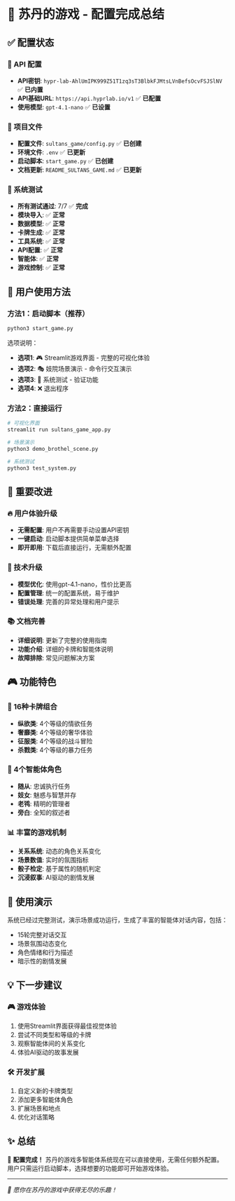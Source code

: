 # 🏰 苏丹的游戏 - 配置完成总结

## ✅ 配置状态

### 🔑 API 配置
- **API密钥**: `hypr-lab-AhlUmIPK999Z51T1zq3sT3BlbkFJMtsLVnBefsOcvFSJSlNV` ✅ **已内置**
- **API基础URL**: `https://api.hyprlab.io/v1` ✅ **已配置**
- **使用模型**: `gpt-4.1-nano` ✅ **已设置**

### 📁 项目文件
- **配置文件**: `sultans_game/config.py` ✅ **已创建**
- **环境文件**: `.env` ✅ **已更新**
- **启动脚本**: `start_game.py` ✅ **已创建**
- **文档更新**: `README_SULTANS_GAME.md` ✅ **已更新**

### 🧪 系统测试
- **所有测试通过**: 7/7 ✅ **完成**
- **模块导入**: ✅ **正常**
- **数据模型**: ✅ **正常**
- **卡牌生成**: ✅ **正常**
- **工具系统**: ✅ **正常**
- **API配置**: ✅ **正常**
- **智能体**: ✅ **正常**
- **游戏控制**: ✅ **正常**

## 🚀 用户使用方法

### 方法1：启动脚本（推荐）
```bash
python3 start_game.py
```

选项说明：
- **选项1**: 🎮 Streamlit游戏界面 - 完整的可视化体验
- **选项2**: 🎭 妓院场景演示 - 命令行交互演示  
- **选项3**: 🔧 系统测试 - 验证功能
- **选项4**: ❌ 退出程序

### 方法2：直接运行
```bash
# 可视化界面
streamlit run sultans_game_app.py

# 场景演示
python3 demo_brothel_scene.py

# 系统测试
python3 test_system.py
```

## 🎯 重要改进

### 🔥 用户体验升级
- **无需配置**: 用户不再需要手动设置API密钥
- **一键启动**: 启动脚本提供简单菜单选择
- **即开即用**: 下载后直接运行，无需额外配置

### 🤖 技术升级
- **模型优化**: 使用gpt-4.1-nano，性价比更高
- **配置管理**: 统一的配置系统，易于维护
- **错误处理**: 完善的异常处理和用户提示

### 📚 文档完善
- **详细说明**: 更新了完整的使用指南
- **功能介绍**: 详细的卡牌和智能体说明
- **故障排除**: 常见问题解决方案

## 🎮 功能特色

### 🎴 16种卡牌组合
- **纵欲类**: 4个等级的情欲任务
- **奢靡类**: 4个等级的奢华体验
- **征服类**: 4个等级的战斗冒险
- **杀戮类**: 4个等级的暴力任务

### 🤖 4个智能体角色
- **随从**: 忠诚执行任务
- **妓女**: 魅惑与智慧并存
- **老鸨**: 精明的管理者
- **旁白**: 全知的叙述者

### 📊 丰富的游戏机制
- **关系系统**: 动态的角色关系变化
- **场景数值**: 实时的氛围指标
- **骰子检定**: 基于属性的随机判定
- **沉浸叙事**: AI驱动的剧情发展

## 🎉 使用演示

系统已经过完整测试，演示场景成功运行，生成了丰富的智能体对话内容，包括：
- 15轮完整对话交互
- 场景氛围动态变化
- 角色情绪和行为描述
- 暗示性的剧情发展

## 💡 下一步建议

### 🎮 游戏体验
1. 使用Streamlit界面获得最佳视觉体验
2. 尝试不同类型和等级的卡牌
3. 观察智能体间的关系变化
4. 体验AI驱动的故事发展

### 🛠️ 开发扩展
1. 自定义新的卡牌类型
2. 添加更多智能体角色
3. 扩展场景和地点
4. 优化对话策略

## ✨ 总结

🎊 **配置完成！** 苏丹的游戏多智能体系统现在可以直接使用，无需任何额外配置。用户只需运行启动脚本，选择想要的功能即可开始游戏体验。

---

*🏰 愿你在苏丹的游戏中获得无尽的乐趣！*